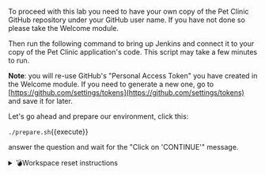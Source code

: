 To proceed with this lab you need to have your own copy of the Pet Clinic GitHub repository under your GitHub user name. If you have not done so please take the Welcome module.

Then run the following command to bring up Jenkins and connect it to your copy of the Pet Clinic application's code. This script may take a few minutes to run.

**Note**: you will re-use GitHub's "Personal Access Token" you have created in the Welcome module. If you need to generate a new one, go to [https://github.com/settings/tokens](https://github.com/settings/tokens) and save it for later.

Let's go ahead and prepare our environment, click this:

 `./prepare.sh`{{execute}}

answer the question and wait for the "Click on 'CONTINUE'" message.

<details>
<summary>💣Workspace reset instructions</summary>
If you want to reset your Pet Clinic repository to its original state, run this command:<br/>
`./reset.sh`{{execute}}<br/>
<br/>
🛑✋ The GitHub repository will be back to the state from after the Welcome module.
</details>
